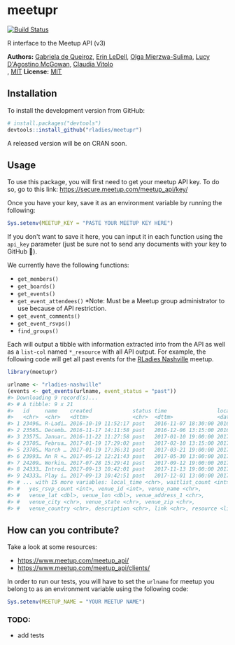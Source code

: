 
<!-- README.md is generated from README.Rmd. Please edit the Rmd file -->
meetupr
=======

[![Build Status](https://travis-ci.org/rladies/meetupr.svg?branch=master)](https://travis-ci.org/rladies/meetupr)

R interface to the Meetup API (v3)

**Authors:** [Gabriela de Queiroz](http://gdequeiroz.github.io/), [Erin LeDell](http://www.stat.berkeley.edu/~ledell/), [Olga Mierzwa-Sulima](https://github.com/olgamie), [Lucy D'Agostino McGowan](http://www.lucymcgowan.com), [Claudia Vitolo](https://github.com/cvitolo)<br/>, [MIT](https://opensource.org/licenses/MIT) **License:** [MIT](https://opensource.org/licenses/MIT)

Installation
------------

To install the development version from GitHub:

``` r
# install.packages("devtools")
devtools::install_github("rladies/meetupr")
```

A released version will be on CRAN soon.

Usage
-----

To use this package, you will first need to get your meetup API key. To do so, go to this link: <https://secure.meetup.com/meetup_api/key/>

Once you have your key, save it as an environment variable by running the following:

``` r
Sys.setenv(MEETUP_KEY = "PASTE YOUR MEETUP KEY HERE")
```

If you don't want to save it here, you can input it in each function using the `api_key` parameter (just be sure not to send any documents with your key to GitHub 🙊).

We currently have the following functions:

-   `get_members()`
-   `get_boards()`
-   `get_events()`
-   `get_event_attendees()` \*Note: Must be a Meetup group administrator to use because of API restriction.
-   `get_event_comments()`
-   `get_event_rsvps()`
-   `find_groups()`

Each will output a tibble with information extracted into from the API as well as a `list-col` named `*_resource` with all API output. For example, the following code will get all past events for the [RLadies Nashville](https://meetup.com/rladies-nashville) meetup.

``` r
library(meetupr)

urlname <- "rladies-nashville"
(events <- get_events(urlname, event_status = "past"))
#> Downloading 9 record(s)...
#> # A tibble: 9 x 21
#>   id     name    created             status time                local_date
#>   <chr>  <chr>   <dttm>              <chr>  <dttm>              <date>    
#> 1 23496… R-Ladi… 2016-10-19 11:52:17 past   2016-11-07 18:30:00 2016-11-07
#> 2 23565… Decemb… 2016-11-17 14:11:58 past   2016-12-06 13:15:00 2016-12-06
#> 3 23575… Januar… 2016-11-22 11:27:58 past   2017-01-10 19:00:00 2017-01-10
#> 4 23705… Februa… 2017-01-19 17:29:02 past   2017-02-10 13:15:00 2017-02-10
#> 5 23705… March … 2017-01-19 17:36:31 past   2017-03-21 19:00:00 2017-03-21
#> 6 23993… An R +… 2017-05-12 12:21:43 past   2017-05-30 13:00:00 2017-05-30
#> 7 24209… Workin… 2017-07-28 15:29:41 past   2017-09-12 19:00:00 2017-09-12
#> 8 24333… Introd… 2017-09-13 10:42:01 past   2017-11-13 19:00:00 2017-11-13
#> 9 24333… Play i… 2017-09-13 10:42:51 past   2017-12-01 13:00:00 2017-12-01
#> # ... with 15 more variables: local_time <chr>, waitlist_count <int>,
#> #   yes_rsvp_count <int>, venue_id <int>, venue_name <chr>,
#> #   venue_lat <dbl>, venue_lon <dbl>, venue_address_1 <chr>,
#> #   venue_city <chr>, venue_state <chr>, venue_zip <chr>,
#> #   venue_country <chr>, description <chr>, link <chr>, resource <list>
```

How can you contribute?
-----------------------

Take a look at some resources:

-   <https://www.meetup.com/meetup_api/>
-   <https://www.meetup.com/meetup_api/clients/>

In order to run our tests, you will have to set the `urlname` for meetup you belong to as an environment variable using the following code:

``` r
Sys.setenv(MEETUP_NAME = "YOUR MEETUP NAME")
```

### TODO:

-   add tests
